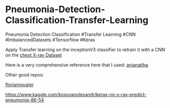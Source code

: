 # Pneumonia-Detection-Classification-Transfer-Learning
Pneumonia Detection Classification #Transfer Learning  #CNN #ImbalancedDatasets #Tensorflow #Keras

Apply Transfer learning on the inceptionV3 classifier to retrain it with a CNN on the [chest X-ray Dataset](https://www.kaggle.com/paultimothymooney/chest-xray-pneumonia)

Here is a very comprehensive reference here that I used: [anjanatiha](https://github.com/anjanatiha/Pneumonia-Detection-from-Chest-X-Ray-Images-with-Deep-Learning/blob/master/code/Detection%20of%20Pneumonia%20from%20Chest%20X-Ray%20Images%201.0.0.3.ipynb)

Other good repos:

[florianrougier](https://github.com/florianrougier/pneumonia_detection/blob/master/Pneumonia_detection.ipynb)

https://www.kaggle.com/kosovanolexandr/keras-nn-x-ray-predict-pneumonia-86-54
